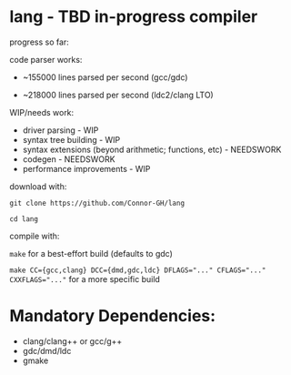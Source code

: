 # lang - TBD in-progress compiler

progress so far:

code parser works:

- ~155000 lines parsed per second (gcc/gdc)

- ~218000 lines parsed per second (ldc2/clang LTO)



WIP/needs work:
- driver parsing - WIP
- syntax tree building - WIP
- syntax extensions (beyond arithmetic; functions, etc) - NEEDSWORK
- codegen - NEEDSWORK
- performance improvements - WIP


download with:

``git clone https://github.com/Connor-GH/lang``

``cd lang``

compile with:

``make`` for a best-effort build (defaults to gdc)


``make CC={gcc,clang} DCC={dmd,gdc,ldc} DFLAGS="..." CFLAGS="..." CXXFLAGS="..."``
for a more specific build

# Mandatory Dependencies:
- clang/clang++ or gcc/g++
- gdc/dmd/ldc
- gmake
